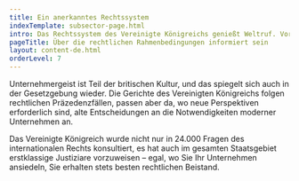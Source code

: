 ```yaml
---
title: Ein anerkanntes Rechtssystem
indexTemplate: subsector-page.html
intro: Das Rechtssystem des Vereinigte Königreichs genießt Weltruf. Vorteilhaft für Unternehmen sind die strengen Gesetze zum Schutz geistigen Eigentums und die fairen Auftragsvergabeverfahren.
pageTitle: Über die rechtlichen Rahmenbedingungen informiert sein
layout: content-de.html
orderLevel: 7
---
```


Unternehmergeist ist Teil der britischen Kultur, und das spiegelt sich auch in der Gesetzgebung wieder. Die Gerichte des Vereinigten Königreichs folgen rechtlichen Präzedenzfällen, passen aber da, wo neue Perspektiven erforderlich sind, alte Entscheidungen an die Notwendigkeiten moderner Unternehmen an.

Das Vereinigte Königreich wurde nicht nur in 24.000 Fragen des internationalen Rechts konsultiert, es hat auch im gesamten Staatsgebiet erstklassige Justiziare vorzuweisen – egal, wo Sie Ihr Unternehmen ansiedeln, Sie erhalten stets besten rechtlichen Beistand.